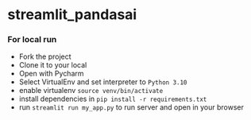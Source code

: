 # streamlit_pandasai

### For local run

* Fork the project
* Clone it to your local
* Open with Pycharm
* Select VirtualEnv and set interpreter to `Python 3.10`
* enable virtualenv `source venv/bin/activate`
* install dependencies in `pip install -r requirements.txt`
* run `streamlit run my_app.py` to run server and open in your browser
